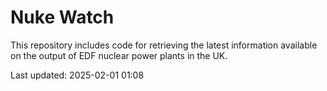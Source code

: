 # Nuke Watch

This repository includes code for retrieving the latest information available on the output of EDF nuclear power plants in the UK.

Last updated: 2025-02-01 01:08